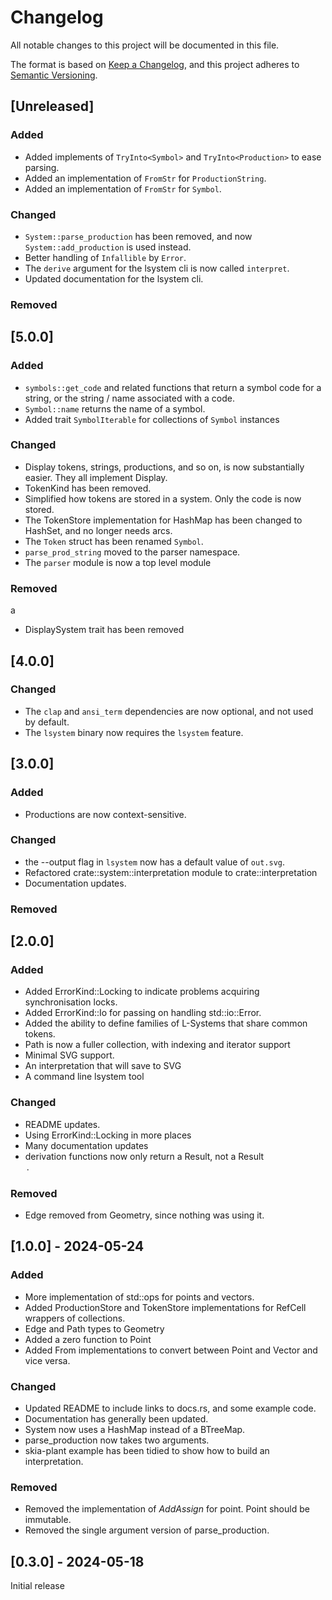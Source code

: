 # Changelog

All notable changes to this project will be documented in this file.

The format is based on [Keep a Changelog](https://keepachangelog.com/en/1.1.0/),
and this project adheres to [Semantic Versioning](https://semver.org/spec/v2.0.0.html).

## [Unreleased]

### Added

* Added implements of `TryInto<Symbol>` and `TryInto<Production>` to ease parsing.
* Added an implementation of `FromStr` for `ProductionString`. 
* Added an implementation of `FromStr` for `Symbol`. 

### Changed

* `System::parse_production` has been removed, and now `System::add_production` is used instead.
* Better handling of `Infallible` by `Error`.
* The `derive` argument for the lsystem cli is now called `interpret`. 
* Updated documentation for the lsystem cli.

### Removed

## [5.0.0]

### Added

* `symbols::get_code` and related functions that return a symbol code 
  for a string, or the string / name associated with a code.
* `Symbol::name` returns the name of a symbol. 
* Added trait `SymbolIterable` for collections of `Symbol` instances

### Changed

* Display tokens, strings, productions, and so on, is now substantially easier. They all implement 
  Display.
* TokenKind has been removed. 
* Simplified how tokens are stored in a system. Only the code is now stored.
* The TokenStore implementation for HashMap has been changed to HashSet, and no longer needs arcs.
* The `Token` struct has been renamed `Symbol`.
* `parse_prod_string` moved to the parser namespace. 
* The `parser` module is now a top level module

### Removed
a
* DisplaySystem trait has been removed
 

## [4.0.0]

### Changed

* The `clap` and `ansi_term` dependencies are now optional, and not used by default.
* The `lsystem` binary now requires the `lsystem` feature. 

## [3.0.0]

### Added
* Productions are now context-sensitive. 

### Changed
* the --output flag in `lsystem` now has a default value of `out.svg`.
* Refactored crate::system::interpretation module to crate::interpretation 
* Documentation updates.

### Removed

## [2.0.0]

### Added
- Added ErrorKind::Locking to indicate problems acquiring synchronisation locks.
- Added ErrorKind::Io for passing on handling std::io::Error.
- Added the ability to define families of L-Systems that share common tokens.
- Path is now a fuller collection, with indexing and iterator support
- Minimal SVG support. 
- An interpretation that will save to SVG
- A command line lsystem tool

### Changed
- README updates.
- Using ErrorKind::Locking in more places
- Many documentation updates
- derivation functions now only return a Result, not a Result<Option>.

### Removed
- Edge removed from Geometry, since nothing was using it. 

## [1.0.0] - 2024-05-24

### Added

- More implementation of std::ops for points and vectors.
- Added ProductionStore and TokenStore implementations for RefCell wrappers of collections.
- Edge and Path types to Geometry
- Added a zero function to Point
- Added From implementations to convert between Point and Vector and vice versa. 

### Changed

- Updated README to include links to docs.rs, and some example code. 
- Documentation has generally been updated.
- System now uses a HashMap instead of a BTreeMap.
- parse_production now takes two arguments.
- skia-plant example has been tidied to show how to build
  an interpretation.

### Removed

- Removed the implementation of *AddAssign* for point. Point should be immutable.
- Removed the single argument version of parse_production.

## [0.3.0] - 2024-05-18

Initial release
